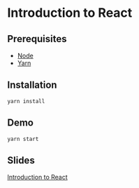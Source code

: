 # Introduction to React

## Prerequisites

* [Node](https://nodejs.org/en/)
* [Yarn](https://yarnpkg.com/en/)

## Installation

```
yarn install
```

## Demo

```
yarn start
```

## Slides

[Introduction to React](Introduction-to-React.pdf)
